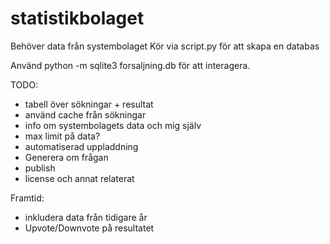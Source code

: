 # statistikbolaget

Behöver data från systembolaget
Kör via script.py för att skapa en databas

Använd python -m sqlite3 forsaljning.db för att interagera.

TODO:
- tabell över sökningar + resultat
- använd cache från sökningar
- info om systembolagets data och mig själv
- max limit på data?
- automatiserad uppladdning
- Generera om frågan
- publish
- license och annat relaterat

Framtid:
- inkludera data från tidigare år
- Upvote/Downvote på resultatet
